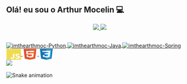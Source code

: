 ## Olá! eu sou o Arthur Mocelin 💻

<div align="center">
  <a href="https://github.com/imthearthmoc">
    <img height="180em" src="https://github-readme-stats.vercel.app/api/top-langs/?username=imthearthmoc&layout=compact&langs_count=7&theme=dark"/>
    <img height="180em" src="https://github-readme-stats.vercel.app/api?username=imthearthmoc&show_icons=true&theme=dark&include_all_commits=true&count_private=true"/>
</div>
  
 ##
  
<div>
  <img align="center" alt="imthearthmoc-Python" height="30" width="40"src="https://cdn.jsdelivr.net/gh/devicons/devicon/icons/python/python-original.svg"/>
  <img align="center" alt="imthearthmoc-Java" height="30" width="40" src="https://cdn.jsdelivr.net/gh/devicons/devicon/icons/java/java-original.svg"/>
  <img align="center" alt="imthearthmoc-Spring" height="30" width="40"src="https://cdn.jsdelivr.net/gh/devicons/devicon/icons/spring/spring-original.svg"/>
  <img align="center" alt="imthearthmoc-Js" height="30" width="40" src="https://raw.githubusercontent.com/devicons/devicon/master/icons/javascript/javascript-plain.svg">
  <img align="center" alt="imthearthmoc-HTML" height="30" width="40" src="https://raw.githubusercontent.com/devicons/devicon/master/icons/html5/html5-original.svg">
  <img align="center" alt="imthearthmoc-CSS" height="30" width="40" src="https://raw.githubusercontent.com/devicons/devicon/master/icons/css3/css3-original.svg">
</div>

<div>
<a href="https://www.linkedin.com/in/seu-usuário-linkedln-aqui" target="_blank"><img src="https://img.shields.io/badge/-LinkedIn-%230077B5?style=for-the-badge&logo=linkedin&logoColor=white" target="_blank"></a>   
</div>
  

![Snake animation](https://github.com/imthearthmoc/imthearthmoc/blob/output/github-contribution-grid-snake.svg)
